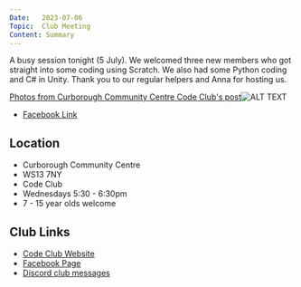 ```yaml
---
Date:   2023-07-06
Topic:  Club Meeting
Content: Summary
---
```

A busy session tonight (5 July). We welcomed three new members who got straight into some coding using Scratch. We also had some Python coding and C# in Unity. Thank you to our regular helpers and Anna for hosting us.

[Photos from Curborough Community Centre Code Club's post](https://www.facebook.com/720665616418529/posts/781322910352799)![ALT TEXT](https://scontent.fbhx6-1.fna.fbcdn.net/v/t39.30808-6/357510333_781322960352794_8066872355581788454_n.jpg?stp=cp1_dst-jpg_p720x720&_nc_cat=101&ccb=1-7&_nc_sid=5614bc&_nc_ohc=WoDBT5eM918AX9IkFlv&_nc_ht=scontent.fbhx6-1.fna&edm=AKK4YLsEAAAA&oh=00_AfBxvbb2rATwrp8rhUDdtSTWcy3rBvhfzv9LWiyt2glDXA&oe=652C6456)

* [Facebook Link](https://www.facebook.com/720665616418529/posts/781322910352799)

## Location

* Curborough Community Centre
* WS13 7NY
* Code Club
* Wednesdays 5:30 - 6:30pm
* 7 - 15 year olds welcome

## Club Links

* [Code Club Website](https://lichfield-code-club.github.io/)
* [Facebook Page](https://www.facebook.com/LichfieldCoders)
* [Discord club messages](https://discord.gg/szz6xGK)
